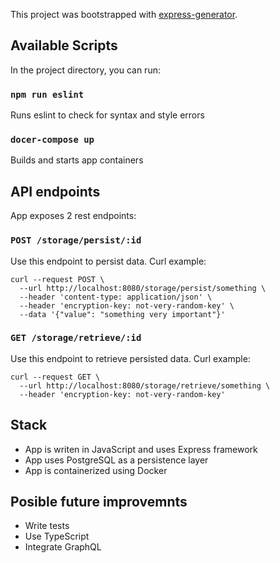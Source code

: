 This project was bootstrapped with [express-generator](https://github.com/expressjs/generator).

## Available Scripts

In the project directory, you can run:

### `npm run eslint`

Runs eslint to check for syntax and style errors

### `docer-compose up`

Builds and starts app containers

## API endpoints

App exposes 2 rest endpoints:

### `POST /storage/persist/:id`

Use this endpoint to persist data. Curl example:

```
curl --request POST \
  --url http://localhost:8080/storage/persist/something \
  --header 'content-type: application/json' \
  --header 'encryption-key: not-very-random-key' \
  --data '{"value": "something very important"}'
```

### `GET /storage/retrieve/:id`

Use this endpoint to retrieve persisted data. Curl example:

```
curl --request GET \
  --url http://localhost:8080/storage/retrieve/something \
  --header 'encryption-key: not-very-random-key'
```

## Stack

- App is writen in JavaScript and uses Express framework
- App uses PostgreSQL as a persistence layer
- App is containerized using Docker

## Posible future improvemnts

- Write tests
- Use TypeScript
- Integrate GraphQL
